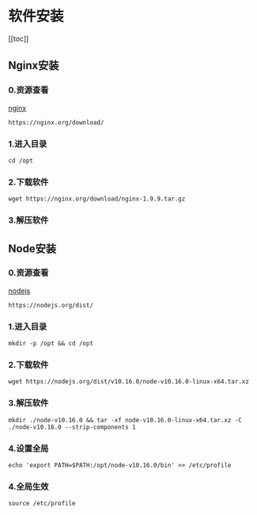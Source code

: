 # 软件安装
[[toc]]

## Nginx安装

### 0.资源查看
[nginx](https://nginx.org/download/) <Badge text="nginx"/>
```shell script
https://nginx.org/download/
```

### 1.进入目录
```shell script
cd /opt
```

### 2.下载软件
```shell script
wget https://nginx.org/download/nginx-1.9.9.tar.gz
```

### 3.解压软件




## Node安装

### 0.资源查看
[nodejs](https://nodejs.org/dist/) <Badge text="nodejs"/>
```shell script
https://nodejs.org/dist/
```

### 1.进入目录
```shell script
mkdir -p /opt && cd /opt
```

### 2.下载软件
```shell script
wget https://nodejs.org/dist/v10.16.0/node-v10.16.0-linux-x64.tar.xz
```

### 3.解压软件
```shell script
mkdir ./node-v10.16.0 && tar -xf node-v10.16.0-linux-x64.tar.xz -C ./node-v10.16.0 --strip-components 1
```

### 4.设置全局
```shell script
echo 'export PATH=$PATH:/opt/node-v10.16.0/bin' >> /etc/profile
```

### 4.全局生效
```shell script
source /etc/profile
```
###
